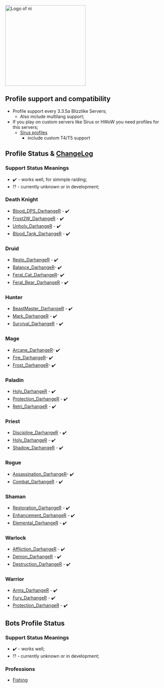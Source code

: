 <img src="https://nhub.app/_media/logo.png" alt="Logo of ni" width="256"/>

## Profile support and compatibility
* Profile support every 3.3.5a Blizzlike Servers;
  * Also include multilang support;
* If you play on custom servers like Sirus or HWoW you need profiles for this servers;
  * [Sirus profiles](https://github.com/darhanger/Ni-Profiles-Sirus)
	* include custom T4/T5 support

## Profile Status & [ChangeLog](https://github.com/darhanger/Ni-Profiles_Public/wiki/ChangeLog)
### Support Status Meanings 
* ✔️ - works well, for simmple raiding;
* ⁉️ - currently unknown or in development;

### Death Knight
* [Blood_DPS_DarhangeR](https://github.com/darhanger/Ni-Profiles_Public/wiki/Profile-F.A.Q#blood_dps_darhanger--frost2w_darhanger--unholy_darhanger--blood_tank_darhanger) - ✔️
* [Frost2W_DarhangeR](https://github.com/darhanger/Ni-Profiles_Public/wiki/Profile-F.A.Q#blood_dps_darhanger--frost2w_darhanger--unholy_darhanger--blood_tank_darhanger)  - ✔️
* [Unholy_DarhangeR](https://github.com/darhanger/Ni-Profiles_Public/wiki/Profile-F.A.Q#blood_dps_darhanger--frost2w_darhanger--unholy_darhanger--blood_tank_darhanger)  - ✔️
* [Blood_Tank_DarhangeR](https://github.com/darhanger/Ni-Profiles_Public/wiki/Profile-F.A.Q#blood_dps_darhanger--frost2w_darhanger--unholy_darhanger--blood_tank_darhanger)  - ✔️

### Druid
* [Resto_DarhangeR](https://github.com/darhanger/Ni-Profiles_Public/wiki/Profile-F.A.Q#resto_darhanger) - ✔️
* [Balance_DarhangeR](https://github.com/darhanger/Ni-Profiles_Public/wiki/Profile-F.A.Q#balance_darhanger)- ✔️
* [Feral_Cat_DarhangeR](https://github.com/darhanger/Ni-Profiles_Public/wiki/Profile-F.A.Q#feral_cat_darhanger--feral_bear_darhanger)- ✔️
* [Feral_Bear_DarhangeR](https://github.com/darhanger/Ni-Profiles_Public/wiki/Profile-F.A.Q#feral_cat_darhanger--feral_bear_darhanger) - ✔️

### Hunter
* [BeastMaster_DarhangeR](https://github.com/darhanger/Ni-Profiles_Public/wiki/Profile-F.A.Q#beastmaster_darhanger--mark_darhanger--survival_darhanger) - ✔️
* [Mark_DarhangeR](https://github.com/darhanger/Ni-Profiles_Public/wiki/Profile-F.A.Q#beastmaster_darhanger--mark_darhanger--survival_darhanger) - ✔️
* [Survival_DarhangeR](https://github.com/darhanger/Ni-Profiles_Public/wiki/Profile-F.A.Q#beastmaster_darhanger--mark_darhanger--survival_darhanger) - ✔️

### Mage
* [Arcane_DarhangeR](https://github.com/darhanger/Ni-Profiles_Public/wiki/Profile-F.A.Q#arcane_darhanger--fire_darhanger--frost_darhanger )- ✔️
* [Fire_DarhangeR](https://github.com/darhanger/Ni-Profiles_Public/wiki/Profile-F.A.Q#arcane_darhanger--fire_darhanger--frost_darhanger )- ✔️
* [Frost_DarhangeR](https://github.com/darhanger/Ni-Profiles_Public/wiki/Profile-F.A.Q#arcane_darhanger--fire_darhanger--frost_darhanger )- ✔️

### Paladin
* [Holy_DarhangeR](https://github.com/darhanger/Ni-Profiles_Public/wiki/Profile-F.A.Q#holy_darhanger) - ✔️
* [Protection_DarhangeR](https://github.com/darhanger/Ni-Profiles_Public/wiki/Profile-F.A.Q#retri_darhanger--protection_darhanger) - ✔️
* [Retri_DarhangeR](https://github.com/darhanger/Ni-Profiles_Public/wiki/Profile-F.A.Q#retri_darhanger--protection_darhanger) - ✔️

### Priest
* [Discipline_DarhangeR](https://github.com/darhanger/Ni-Profiles_Public/wiki/Profile-F.A.Q#discipline_darhanger--holy_darhanger) - ✔️
* [Holy_DarhangeR](https://github.com/darhanger/Ni-Profiles_Public/wiki/Profile-F.A.Q#discipline_darhanger--holy_darhanger) - ✔️
* [Shadow_DarhangeR](https://github.com/darhanger/Ni-Profiles_Public/wiki/Profile-F.A.Q#shadow_darhanger) - ✔️

### Rogue
* [Assassination_DarhangeR](https://github.com/darhanger/Ni-Profiles_Public/wiki/Profile-F.A.Q#assassination_darhanger--combat_darhanger )- ✔️
* [Combat_DarhangeR](https://github.com/darhanger/Ni-Profiles_Public/wiki/Profile-F.A.Q#assassination_darhanger--combat_darhanger) - ✔️

### Shaman
* [Restoration_DarhangeR](https://github.com/darhanger/Ni-Profiles_Public/wiki/Profile-F.A.Q#restoration_darhanger) - ✔️
* [Enhancement_DarhangeR](https://github.com/darhanger/Ni-Profiles_Public/wiki/Profile-F.A.Q#elemental_darhanger--enhancement_darhanger) - ✔️
* [Elemental_DarhangeR](https://github.com/darhanger/Ni-Profiles_Public/wiki/Profile-F.A.Q#elemental_darhanger--enhancement_darhanger) - ✔️

### Warlock
* [Affliction_DarhangeR](https://github.com/darhanger/Ni-Profiles_Public/wiki/Profile-F.A.Q#affliction_darhanger--demon_darhanger--destruction_darhanger) - ✔️
* [Demon_DarhangeR](https://github.com/darhanger/Ni-Profiles_Public/wiki/Profile-F.A.Q#affliction_darhanger--demon_darhanger--destruction_darhanger) - ✔️
* [Destruction_DarhangeR](https://github.com/darhanger/Ni-Profiles_Public/wiki/Profile-F.A.Q#affliction_darhanger--demon_darhanger--destruction_darhanger) - ✔️

### Warrior
* [Arms_DarhangeR](https://github.com/darhanger/Ni-Profiles_Public/wiki/Profile-F.A.Q#arms_darhanger--fury_darhanger--protection_darhanger) - ✔️
* [Fury_DarhangeR](https://github.com/darhanger/Ni-Profiles_Public/wiki/Profile-F.A.Q#arms_darhanger--fury_darhanger--protection_darhanger) - ✔️
* [Protection_DarhangeR](https://github.com/darhanger/Ni-Profiles_Public/wiki/Profile-F.A.Q#arms_darhanger--fury_darhanger--protection_darhanger) - ✔️


## Bots Profile Status
### Support Status Meanings 
* ✔️ - works well;
* ⁉️ - currently unknown or in development;
### Professions
* [Fishing](https://github.com/darhanger/Ni-Profiles/wiki/How-use-Profile-Bots%3F#fishbot-by-darhanger-original-by-scott)
